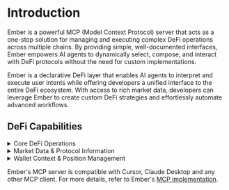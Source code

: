 # Introduction

Ember is a powerful MCP (Model Context Protocol) server that acts as a one-stop solution for managing and executing complex DeFi operations across multiple chains. By providing simple, well-documented interfaces, Ember empowers AI agents to dynamically select, compose, and interact with DeFi protocols without the need for custom implementations.

Ember is a declarative DeFi layer that enables AI agents to interpret and execute user intents while offering developers a unified interface to the entire DeFi ecosystem. With access to rich market data, developers can leverage Ember to create custom DeFi strategies and effortlessly automate advanced workflows.



## DeFi Capabilities

<details>

<summary>Core DeFi Operations</summary>

#### 1. Token Swaps & Management

**Swap Tokens:** Exchange one token for another across numerous supported DEXs and chains.

**Get Tokens:** Retrieve a list of supported tokens, filterable by chain ID and other criteria.

#### 2. Lending & Borrowing

**Supply:** Deposit tokens into lending protocols to earn yield or use as collateral.

**Borrow:** Borrow tokens from lending protocols against supplied collateral.

**Repay:** Repay borrowed tokens.

**Withdraw:** Withdraw previously supplied tokens from lending protocols.

#### 3. Liquidity Provision & Management

**Supply Liquidity:** Supply assets to liquidity pools on DEXs.

**Withdraw Liquidity:** Withdraw assets from a liquidity position in a pool.

**Get Liquidity Pools:** Retrieve a list of available liquidity pools. This provides market data on available investment opportunities.

**Get User Liquidity Positions:** Fetch a user's current liquidity positions.&#x20;

</details>

<details>

<summary>Market Data &#x26; Protocol Information</summary>

**Get Tokens:** Provides data on supported tokens.

**Get Liquidity Pools:** Provides data on available liquidity pools.

**Get Yield Markets:** Fetch information about available yield farming markets and opportunities.&#x20;

**Get Capabilities:** Discover all tools and functionalities offered by the Ember MCP server, filterable by capability type. This helps in understanding the full scope of what the server can do.

</details>

<details>

<summary>Wallet Context &#x26; Position Management</summary>

**Get User Positions:** Retrieve a comprehensive overview of a user's wallet positions across various DeFi protocols, including balances, supplied assets, borrowed amounts, and staked assets.

**Get User Liquidity Positions:** Specifically retrieves a user's positions in liquidity pools.

</details>

Ember's MCP server is compatible with Cursor, Claude Desktop and any other MCP client. For more details, refer to Ember's [MCP implementation](https://github.com/EmberAGI/arbitrum-vibekit/tree/main/typescript/lib/mcp-tools/emberai-mcp).
